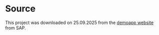 # Source

This project was downloaded on 25.09.2025 from the [demoapp website](https://sapui5.hana.ondemand.com/#/demoapps) from SAP.
